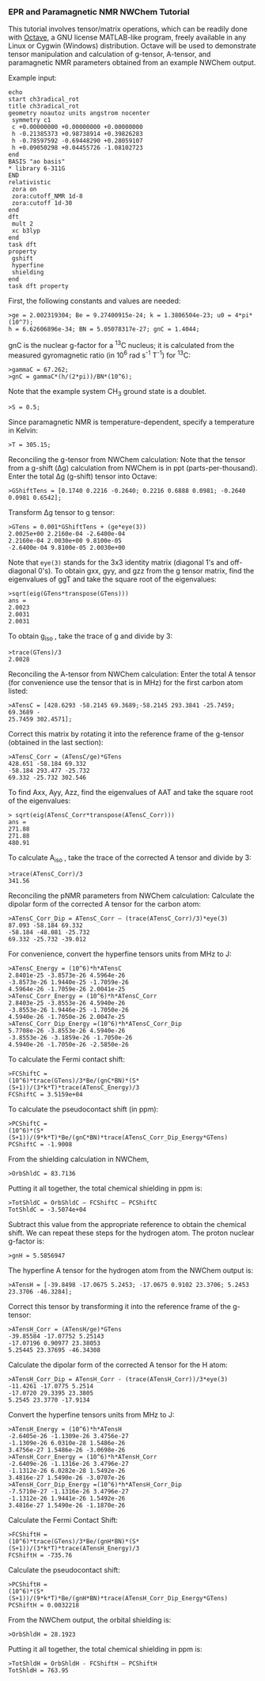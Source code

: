 ### EPR and Paramagnetic NMR NWChem Tutorial

This tutorial involves tensor/matrix operations,
which can be readily done with [Octave](https://octave.org/),
a GNU license MATLAB-like program,
freely available in any Linux or Cygwin (Windows) distribution.
Octave will be
used to demonstrate tensor manipulation and calculation of g-tensor, A-tensor,
and paramagnetic NMR
parameters obtained from an example NWChem output.  

Example input:
```
echo
start ch3radical_rot
title ch3radical_rot
geometry noautoz units angstrom nocenter
 symmetry c1
 c +0.00000000 +0.00000000 +0.00000000
 h -0.21385373 +0.98738914 +0.39826283
 h -0.78597592 -0.69448290 +0.28059107
 h +0.09050298 +0.04455726 -1.08102723
end
BASIS "ao basis" 
* library 6-311G
END
relativistic
 zora on
 zora:cutoff_NMR 1d-8
 zora:cutoff 1d-30
end
dft
 mult 2
 xc b3lyp
end
task dft
property
 gshift
 hyperfine
 shielding
end
task dft property
```

First, the following constants and values are needed:
```
>ge = 2.002319304; Be = 9.27400915e-24; k = 1.3806504e-23; u0 = 4*pi*(10^7);
h = 6.62606896e-34; BN = 5.05078317e-27; gnC = 1.4044;
```
gnC is the nuclear g-factor for a <sup>13</sup>C nucleus;
it is calculated from the measured gyromagnetic ratio
(in 10<sup>6</sup> rad s<sup>-1</sup> T<sup>-1</sup>) for <sup>13</sup>C:
```
>gammaC = 67.262;
>gnC = gammaC*(h/(2*pi))/BN*(10^6);
```
Note that the example system CH<sub>3</sub> ground state is a doublet.
```
>S = 0.5;
```
Since paramagnetic NMR is temperature-dependent, specify a temperature in Kelvin:
```
>T = 305.15;
```
Reconciling the g-tensor from NWChem calculation:
Note that the tensor from a g-shift (&Delta;g) calculation from NWChem is in ppt (parts-per-thousand).
Enter the total &Delta;g (g-shift) tensor into Octave:
```
>GShiftTens = [0.1740 0.2216 -0.2640; 0.2216 0.6888 0.0981; -0.2640
0.0981 0.6542];
```
Transform &Delta;g tensor to g tensor:
```
>GTens = 0.001*GShiftTens + (ge*eye(3))
2.0025e+00 2.2160e-04 -2.6400e-04
2.2160e-04 2.0030e+00 9.8100e-05
-2.6400e-04 9.8100e-05 2.0030e+00
```
Note that `eye(3)` stands for the 3x3 identity matrix (diagonal 1's and off-diagonal 0's).
To obtain gxx, gyy, and gzz from the g tensor matrix, find the eigenvalues of ggT and take the square root of the eigenvalues:
```
>sqrt(eig(GTens*transpose(GTens)))
ans =
2.0023
2.0031
2.0031
```
To obtain g<sub>iso</sub> , take the trace of g and divide by 3:
```
>trace(GTens)/3
2.0028
```
Reconciling the A-tensor from NWChem calculation:
Enter the total A tensor (for convenience use the tensor that is in MHz) for the first carbon atom listed:
```
>ATensC = [428.6293 -58.2145 69.3689;-58.2145 293.3841 -25.7459; 69.3689 -
25.7459 302.4571];
```
Correct this matrix by rotating it into the reference frame of the g-tensor (obtained in the last section):
```
>ATensC_Corr = (ATensC/ge)*GTens
428.651 -58.184 69.332
-58.184 293.477 -25.732
69.332 -25.732 302.546
```
To find Axx, Ayy, Azz, find the eigenvalues of AAT and take the square root of the eigenvalues:
```
> sqrt(eig(ATensC_Corr*transpose(ATensC_Corr)))
ans =
271.88
271.88
480.91
```
To calculate A<sub>iso</sub> , take the trace of the corrected A tensor and divide by 3:
```
>trace(ATensC_Corr)/3
341.56
```
Reconciling the pNMR parameters from NWChem calculation:
Calculate the dipolar form of the corrected A tensor for the carbon atom:
```
>ATensC_Corr_Dip = ATensC_Corr – (trace(ATensC_Corr)/3)*eye(3)
87.093 -58.184 69.332
-58.184 -48.081 -25.732
69.332 -25.732 -39.012
```
For convenience, convert the hyperfine tensors units from MHz to J:
```
>ATensC_Energy = (10^6)*h*ATensC
2.8401e-25 -3.8573e-26 4.5964e-26
-3.8573e-26 1.9440e-25 -1.7059e-26
4.5964e-26 -1.7059e-26 2.0041e-25
>ATensC_Corr_Energy = (10^6)*h*ATensC_Corr
2.8403e-25 -3.8553e-26 4.5940e-26
-3.8553e-26 1.9446e-25 -1.7050e-26
4.5940e-26 -1.7050e-26 2.0047e-25
>ATensC_Corr_Dip_Energy =(10^6)*h*ATensC_Corr_Dip
5.7708e-26 -3.8553e-26 4.5940e-26
-3.8553e-26 -3.1859e-26 -1.7050e-26
4.5940e-26 -1.7050e-26 -2.5850e-26
```
To calculate the Fermi contact shift:
```
>FCShiftC =
(10^6)*trace(GTens)/3*Be/(gnC*BN)*(S*(S+1))/(3*k*T)*trace(ATensC_Energy)/3
FCShiftC = 3.5159e+04
```
To calculate the pseudocontact shift (in ppm):
```
>PCShiftC =
(10^6)*(S*(S+1))/(9*k*T)*Be/(gnC*BN)*trace(ATensC_Corr_Dip_Energy*GTens)
PCShiftC = -1.9008
```
From the shielding calculation in NWChem,
```
>OrbShldC = 83.7136
```
Putting it all together, the total chemical shielding in ppm is:
```
>TotShldC = OrbShldC – FCShiftC – PCShiftC
TotShldC = -3.5074e+04
```
Subtract this value from the appropriate reference to obtain the chemical shift.
We can repeat these steps for the hydrogen atom. The proton nuclear g-factor is:
```
>gnH = 5.5856947
```
The hyperfine A tensor for the hydrogen atom from the NWChem output is:
```
>ATensH = [-39.8498 -17.0675 5.2453; -17.0675 0.9102 23.3706; 5.2453
23.3706 -46.3284];
```
Correct this tensor by transforming it into the reference frame of the g-tensor:
```
>ATensH_Corr = (ATensH/ge)*GTens
-39.85584 -17.07752 5.25143
-17.07196 0.90977 23.38053
5.25445 23.37695 -46.34308
```
Calculate the dipolar form of the corrected A tensor for the H atom:
```
>ATensH_Corr_Dip = ATensH_Corr - (trace(ATensH_Corr))/3*eye(3)
-11.4261 -17.0775 5.2514
-17.0720 29.3395 23.3805
5.2545 23.3770 -17.9134
```
Convert the hyperfine tensors units from MHz to J:
```
>ATensH_Energy = (10^6)*h*ATensH
-2.6405e-26 -1.1309e-26 3.4756e-27
-1.1309e-26 6.0310e-28 1.5486e-26
3.4756e-27 1.5486e-26 -3.0698e-26
>ATensH_Corr_Energy = (10^6)*h*ATensH_Corr
-2.6409e-26 -1.1316e-26 3.4796e-27
-1.1312e-26 6.0282e-28 1.5492e-26
3.4816e-27 1.5490e-26 -3.0707e-26
>ATensH_Corr_Dip_Energy =(10^6)*h*ATensH_Corr_Dip
-7.5710e-27 -1.1316e-26 3.4796e-27
-1.1312e-26 1.9441e-26 1.5492e-26
3.4816e-27 1.5490e-26 -1.1870e-26
```
Calculate the Fermi Contact Shift:
```
>FCShiftH =
(10^6)*trace(GTens)/3*Be/(gnH*BN)*(S*(S+1))/(3*k*T)*trace(ATensH_Energy)/3
FCShiftH = -735.76
```
Calculate the pseudocontact shift:
```
>PCShiftH =
(10^6)*(S*(S+1))/(9*k*T)*Be/(gnH*BN)*trace(ATensH_Corr_Dip_Energy*GTens)
PCShiftH = 0.0032218
```
From the NWChem output, the orbital shielding is:
```
>OrbShldH = 28.1923
```
Putting it all together, the total chemical shielding in ppm is:
```
>TotShldH = OrbShldH - FCShiftH – PCShiftH
TotShldH = 763.95
```